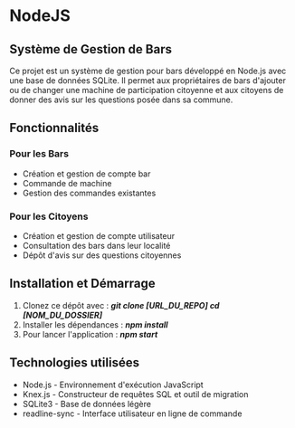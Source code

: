 # NodeJS
## Système de Gestion de Bars
Ce projet est un système de gestion pour bars développé en Node.js avec une base de données SQLite. Il permet aux propriétaires de bars d'ajouter ou de changer une machine de participation citoyenne et aux citoyens de donner des avis sur les questions posée dans sa commune.
## Fonctionnalités
### Pour les Bars

* Création et gestion de compte bar  
* Commande de machine  
* Gestion des commandes existantes

### Pour les Citoyens

* Création et gestion de compte utilisateur  
* Consultation des bars dans leur localité  
* Dépôt d'avis sur des questions citoyennes

## Installation et Démarrage

1. Clonez ce dépôt avec : ***git clone [URL_DU_REPO] cd [NOM_DU_DOSSIER]***
2. Installer les dépendances : ***npm install***
3. Pour lancer l'application : ***npm start***

## Technologies utilisées

* Node.js - Environnement d'exécution JavaScript
* Knex.js - Constructeur de requêtes SQL et outil de migration
* SQLite3 - Base de données légère
* readline-sync - Interface utilisateur en ligne de commande
